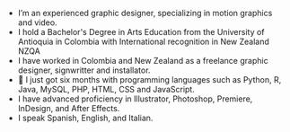 - I’m an experienced graphic designer, specializing in motion graphics and video.
- I hold a Bachelor's Degree in Arts Education from the University of Antioquia in Colombia with International recognition in New Zealand NZQA
- I have worked in Colombia and New Zealand as a freelance graphic designer, signwritter and installator.
- 🌱 I just got six months with programming languages such as Python, R, Java, MySQL, PHP, HTML, CSS and JavaScript.  
- I have advanced proficiency in Illustrator, Photoshop, Premiere, InDesign, and After Effects.
- I speak Spanish, English, and Italian.
